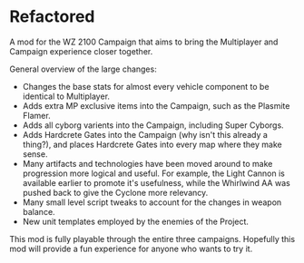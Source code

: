 # Refactored
A mod for the WZ 2100 Campaign that aims to bring the Multiplayer and Campaign experience closer together. 

General overview of the large changes:
- Changes the base stats for almost every vehicle component to be identical to Multiplayer.
- Adds extra MP exclusive items into the Campaign, such as the Plasmite Flamer.
- Adds all cyborg varients into the Campaign, including Super Cyborgs.
- Adds Hardcrete Gates into the Campaign (why isn't this already a thing?), and places Hardcrete Gates into every map where they make sense.
- Many artifacts and technologies have been moved around to make progression more logical and useful. For example, the Light Cannon is available earlier to promote it's usefulness, while the Whirlwind AA was pushed back to give the Cyclone more relevancy.
- Many small level script tweaks to account for the changes in weapon balance.
- New unit templates employed by the enemies of the Project.

This mod is fully playable through the entire three campaigns. Hopefully this mod will provide a fun experience for anyone who wants to try it.
